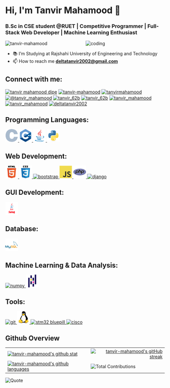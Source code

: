 # Hi, I'm Tanvir Mahamood 👋
<h3>B.Sc in CSE student @RUET | Competitive Programmer | Full-Stack Web Developer | Machine Learning Enthusiast</h3>

<img align="right" alt="coding" width="250" src="https://cdn.dribbble.com/users/2172077/screenshots/7331254/media/3212702a9b3b63249c47a547972bbf6a.gif">

<p align="left"> <img src="https://komarev.com/ghpvc/?username=tanvir-mahamood&label=Profile%20views&color=0e75b6&style=flat" alt="tanvir-mahamood" /> </p>

- 📚 I’m Studying at Rajshahi University of Engineering and Technology
- 📫 How to reach me **deltatanvir2002@gmail.com**

## Connect with me:
<a href="https://www.facebook.com/profile.php?id=100075735153795" target="blank"><img align="center" src="https://raw.githubusercontent.com/rahuldkjain/github-profile-readme-generator/master/src/images/icons/Social/facebook.svg" alt="tanvir mahamood dipe" height="30" width="40" /></a>
<a href="https://linkedin.com/in/tanvir-mahamood" target="blank"><img align="center" src="https://raw.githubusercontent.com/rahuldkjain/github-profile-readme-generator/master/src/images/icons/Social/linked-in-alt.svg" alt="tanvir-mahamood" height="30" width="40" /></a>
<a href="https://www.kaggle.com/tanvirmahamood" target="blank"><img align="center" src="https://raw.githubusercontent.com/rahuldkjain/github-profile-readme-generator/master/src/images/icons/Social/kaggle.svg" alt="tanvirmahamood" height="30" width="40" /></a>
<a href="https://twitter.com/@tanvir_mahamood" target="blank"><img align="center" src="https://raw.githubusercontent.com/rahuldkjain/github-profile-readme-generator/master/src/images/icons/Social/twitter.svg" alt="@tanvir_mahamood" height="30" width="40" /></a>
<a href="https://www.instagram.com/tanvir_62b/" target="blank"><img align="center" src="https://upload.wikimedia.org/wikipedia/commons/a/a5/Instagram_icon.png" alt="tanvir_62b" height="30" width="30" /></a>
<a href="https://www.threads.com/@tanvir_62b" target="blank"><img align="center" src="https://i.pinimg.com/736x/33/7f/27/337f27be6bfddfcb5ecc9b95b1d3ac2b.jpg" alt="tanvir_62b" height="30" width="30" /></a>
<a href="https://codeforces.com/profile/tanvir_mahamood" target="blank"><img align="center" src="https://raw.githubusercontent.com/rahuldkjain/github-profile-readme-generator/master/src/images/icons/Social/codeforces.svg" alt="tanvir_mahamood" height="30" width="40" /></a>
<a href="https://www.leetcode.com/tanvir_mahamood" target="blank"><img align="center" src="https://raw.githubusercontent.com/rahuldkjain/github-profile-readme-generator/master/src/images/icons/Social/leet-code.svg" alt="tanvir_mahamood" height="30" width="40" /></a>
<a href="https://www.hackerrank.com/deltatanvir2002" target="blank"><img align="center" src="https://raw.githubusercontent.com/rahuldkjain/github-profile-readme-generator/master/src/images/icons/Social/hackerrank.svg" alt="deltatanvir2002" height="30" width="40" /></a>


## Programming Languages:
<a href="https://www.cprogramming.com/" target="_blank" rel="noreferrer"> <img src="https://raw.githubusercontent.com/devicons/devicon/master/icons/c/c-original.svg" alt="c" width="40" height="40"/> </a> 
<a href="https://www.w3schools.com/cpp/" target="_blank" rel="noreferrer"> <img src="https://raw.githubusercontent.com/devicons/devicon/master/icons/cplusplus/cplusplus-original.svg" alt="cplusplus" width="40" height="40"/> </a> 
<a href="https://www.java.com" target="_blank" rel="noreferrer"> <img src="https://raw.githubusercontent.com/devicons/devicon/master/icons/java/java-original.svg" alt="java" width="40" height="40"/> </a> 
<a href="https://www.python.org" target="_blank" rel="noreferrer"> <img src="https://raw.githubusercontent.com/devicons/devicon/master/icons/python/python-original.svg" alt="python" width="40" height="40"/> </a> 

## Web Development:
<a href="https://www.w3.org/html/" target="_blank" rel="noreferrer"> <img src="https://raw.githubusercontent.com/devicons/devicon/master/icons/html5/html5-original-wordmark.svg" alt="html5" width="40" height="40"/> </a> 
<a href="https://www.w3schools.com/css/" target="_blank" rel="noreferrer"> <img src="https://raw.githubusercontent.com/devicons/devicon/master/icons/css3/css3-original-wordmark.svg" alt="css3" width="40" height="40"/> </a>
<a href="https://getbootstrap.com" target="_blank" rel="noreferrer"> <img src="https://v5.getbootstrap.com/docs/5.0/assets/brand/bootstrap-logo-shadow.png" alt="bootstrap" width="40" height="40"/> </a> 
<a href="https://developer.mozilla.org/en-US/docs/Web/JavaScript" target="_blank" rel="noreferrer"> <img src="https://raw.githubusercontent.com/devicons/devicon/master/icons/javascript/javascript-original.svg" alt="javascript" width="40" height="40"/> </a> 
<a href="https://www.php.net" target="_blank" rel="noreferrer"> <img src="https://raw.githubusercontent.com/devicons/devicon/master/icons/php/php-original.svg" alt="php" width="40" height="40"/> </a> 
<a href="https://www.djangoproject.com/" target="_blank" rel="noreferrer"> <img src="https://cdn.worldvectorlogo.com/logos/django.svg" alt="django" width="40" height="40"/> </a>

## GUI Development:
<a href="https://www.geeksforgeeks.org/introduction-to-java-swing/" target="_blank" rel="noreferrer"> 
<img src="https://raw.githubusercontent.com/kmajhi/java-swing/main/java%20swing.png" alt="javaswing" width="40" height="40"/> </a>

## Database:
<p align="left"> 
<a href="https://www.mysql.com/" target="_blank" rel="noreferrer"> <img src="https://raw.githubusercontent.com/devicons/devicon/master/icons/mysql/mysql-original-wordmark.svg" alt="mysql" width="40" height="40"/> </a> 

## Machine Learning & Data Analysis:
<a href="https://numpy.org/" target="_blank" rel="noreferrer"> <img src="https://logosandtypes.com/wp-content/uploads/2024/02/NumPy.png" alt="numpy" width="40" height="40"/> </a> 
<a href="https://pandas.pydata.org/" target="_blank" rel="noreferrer"> <img src="https://raw.githubusercontent.com/devicons/devicon/2ae2a900d2f041da66e950e4d48052658d850630/icons/pandas/pandas-original.svg" alt="pandas" width="40" height="40"/> </a> 

## Tools:</h3>
<a href="https://git-scm.com/" target="_blank" rel="noreferrer"> <img src="https://www.vectorlogo.zone/logos/git-scm/git-scm-icon.svg" alt="git" width="40" height="40"/> </a>
<a href="https://www.linux.org/" target="_blank" rel="noreferrer"> <img src="https://raw.githubusercontent.com/devicons/devicon/master/icons/linux/linux-original.svg" alt="linux" width="40" height="40"/> </a>
<a href="https://stm32-base.org/boards/STM32F103C8T6-Blue-Pill.html" target="_blank" rel="noreferrer"> 
<img src="https://stm32-base.org/assets/img/logos/STM32-base_logo_no_text_transparent.png" alt="stm32 bluepill" width="40" height="40"/> </a>
<a href="https://www.netacad.com/cisco-packet-tracer" target="_blank" rel="noreferrer"> <img src="https://hurbad.com/wp-content/uploads/2021/12/Cisco-Packet-Tracer.png" alt="cisco" width="40" height="40"/> </a>


## Github Overview
<table>
  <tr>
    <td align="left">
      <a href="https://github.com/tanvir-mahamood">
        <img alt="tanvir-mahamood's github stat" height="200px" src="https://github-readme-stats.vercel.app/api?username=tanvir-mahamood&show_icons=true&count_private=true&theme=dark" />
      </a>
    </td>
    <td align="right">
      <a href="https://github.com/tanvir-mahamood">
        <img alt="tanvir-mahamood's gitHub streak" height="200px" src="http://github-readme-streak-stats.herokuapp.com?user=tanvir-mahamood&theme=dark" />
      </a>
    </td>
  </tr>
  <tr>
    <td aligh="left">
      <a href="https://github.com/tanvir-mahamood">
<img alt="tanvir-mahamood's github languages" height="200px" width="450px" src="https://github-readme-stats.vercel.app/api/top-langs/?username=tanvir-mahamood&langs_count=8&layout=compact&theme=dark&hide=html,css,shell,batchfile,Tcl,lex,yacc,Awk,TeX" /></a>
    </td>
    <td>
      <img src="https://github-profile-summary-cards.vercel.app/api/cards/profile-details?username=tanvir-mahamood&theme=dark" alt="Total Contributions"/>
    </td>
  </tr>
</table>

![Quote](https://github-readme-quotes-bay.vercel.app/quote?theme=dark)


